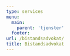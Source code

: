 ```yaml
---
type: services
menu:
  main:
    parent: 'tjenster'
  footer:
url: /bistandsadvokat/
title: Bistandsadvokat
---
```

